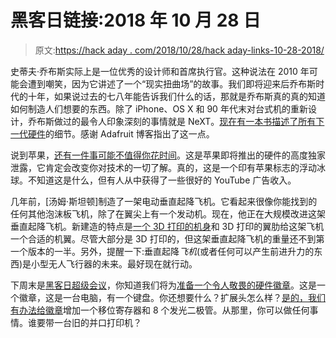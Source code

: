 # 黑客日链接:2018 年 10 月 28 日

> 原文:[https://hack aday . com/2018/10/28/hack aday-links-10-28-2018/](https://hackaday.com/2018/10/28/hackaday-links-october-28-2018/)

史蒂夫·乔布斯实际上是一位优秀的设计师和首席执行官。这种说法在 2010 年可能会遭到嘲笑，因为它讲述了一个“现实扭曲场”的故事。我们即将迎来后乔布斯时代的十年，如果说过去的七八年能告诉我们什么的话，那就是乔布斯真的真的知道如何制造人们想要的东西。除了 iPhone、OS X 和 90 年代末对台式机的重新设计，乔布斯做过的最令人印象深刻的事情就是 NeXT。[现在有一本书描述了所有下一代硬件](http://www.borzini.it/insidenext/)的细节。感谢 Adafruit 博客指出了这一点。

说到苹果，[还有一件事可能不值得你花时间](https://www.youtube.com/watch?v=Rw6R58ya3hs)。这是苹果即将推出的硬件的高度独家泄露，它肯定会改变你对技术的一切了解。真的，这是一个印有苹果标志的浮动冰球。不知道这是什么，但有人从中获得了一些很好的 YouTube 广告收入。

几年前，[汤姆·斯坦顿]制造了一架电动垂直起降飞机。它看起来很像你能找到的任何其他泡沫板飞机，除了在翼尖上有一个发动机。现在，他正在大规模改进这架垂直起降飞机。新建造的特点是[一个 3D 打印的机身](https://www.youtube.com/watch?v=MQ8dy_4DVfE)和 3D 打印的翼肋给这架飞机一个合适的机翼。尽管大部分是 3D 打印的，但这架垂直起降飞机的重量还不到第一个版本的一半。另外，提醒一下:垂直起降*飞机*(或者任何可以产生前进升力的东西)是小型无人飞行器的未来。最好现在就行动。

下周末是[黑客日超级会议](https://hackaday.io/superconference/)，你知道我们将为[准备一个令人敬畏的硬件徽章](https://hackaday.com/2018/10/25/supercon-badge-hardware-hacking-heres-what-to-bring/)。这是一个徽章，这是一台电脑，有一个键盘。你还想要什么？扩展头怎么样？[是的，我们有办法给徽章](https://hackaday.io/project/162054-shift-register-for-supercon-badge)增加一个移位寄存器和 8 个发光二极管。从那里，你可以做任何事情。谁要带一台旧的并口打印机？